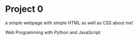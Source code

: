 # Project 0

a simple webpage with simple HTML as well as CSS about me! 

Web Programming with Python and JavaScript
